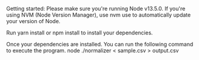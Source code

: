 Getting started:
Please make sure you're running Node v13.5.0. If you're using NVM (Node Version Manager), use nvm use to automatically update your version of Node.

Run yarn install or npm install to install your dependencies.

Once your dependencies are installed. You can run the following command to execute the program. node ./normalizer < sample.csv > output.csv